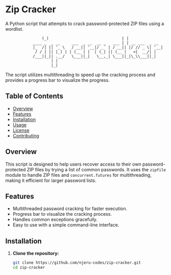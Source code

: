 # Zip Cracker
A Python script that attempts to crack password-protected ZIP files using a wordlist.

```              _                                  _                
                (_)                                | |               
            ____ _  _ __     ___  _ __  __ _   ___ | | __ ___  _ __  
            |_  /| || '_ \   / __|| '__|/ _` | / __|| |/ // _ \| '__| 
             / / | || |_) | | (__ | |  | (_| || (__ |   <|  __/| |    
            /___||_|| .__/   \___||_|   \__,_| \___||_|\_\\___||_|    
                    | |                                               
                    |_|             
```

 The script utilizes multithreading to speed up the cracking process and provides a progress bar to visualize the progress.

## Table of Contents

- [Overview](#overview)
- [Features](#features)
- [Installation](#installation)
- [Usage](#usage)
- [License](#license)
- [Contributing](#contributing)

## Overview

This script is designed to help users recover access to their own password-protected ZIP files by trying a list of common passwords. It uses the `zipfile` module to handle ZIP files and `concurrent.futures` for multithreading, making it efficient for larger password lists.

## Features

- Multithreaded password cracking for faster execution.
- Progress bar to visualize the cracking process.
- Handles common exceptions gracefully.
- Easy to use with a simple command-line interface.

## Installation

1. **Clone the repository:**

   ```bash
   git clone https://github.com/njeru-codes/zip-cracker.git
   cd zip-cracker
   ```

